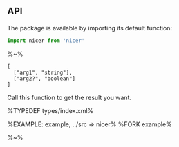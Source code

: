 ## API

The package is available by importing its default function:

```js
import nicer from 'nicer'
```

%~%

```## nicer
[
  ["arg1", "string"],
  ["arg2?", "boolean"]
]
```

Call this function to get the result you want.

%TYPEDEF types/index.xml%

%EXAMPLE: example, ../src => nicer%
%FORK example%

%~%